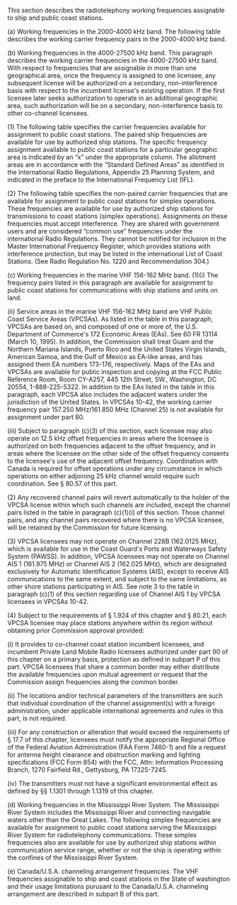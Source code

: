 This section describes the radiotelephony working frequencies assignable to ship and public coast stations.

(a) Working frequencies in the 2000-4000 kHz band. The following table describes the working carrier frequency pairs in the 2000-4000 kHz band.

(b) Working frequencies in the 4000-27500 kHz band. This paragraph describes the working carrier frequencies in the 4000-27500 kHz band. With respect to frequencies that are assignable in more than one geographical area, once the frequency is assigned to one licensee, any subsequent license will be authorized on a secondary, non-interference basis with respect to the incumbent license's existing operation. If the first licensee later seeks authorization to operate in an additional geographic area, such authorization will be on a secondary, non-interference basis to other co-channel licensees.

(1) The following table specifies the carrier frequencies available for assignment to public coast stations. The paired ship frequencies are available for use by authorized ship stations. The specific frequency assignment available to public coast stations for a particular geographic area is indicated by an “x” under the appropriate column. The allotment areas are in accordance with the “Standard Defined Areas” as identified in the International Radio Regulations, Appendix 25 Planning System, and indicated in the preface to the International Frequency List (IFL).

(2) The following table specifies the non-paired carrier frequencies that are available for assignment to public coast stations for simplex operations. These frequencies are available for use by authorized ship stations for transmissions to coast stations (simplex operations). Assignments on these frequencies must accept interference. They are shared with government users and are considered “common use” frequencies under the international Radio Regulations. They cannot be notified for inclusion in the Master International Frequency Register, which provides stations with interference protection, but may be listed in the international List of Coast Stations. (See Radio Regulation No. 1220 and Recommendation 304.)

(c) Working frequencies in the marine VHF 156-162 MHz band. (1)(i) The frequency pairs listed in this paragraph are available for assignment to public coast stations for communications with ship stations and units on land.

(ii) Service areas in the marine VHF 156-162 MHz band are VHF Public Coast Service Areas (VPCSAs). As listed in the table in this paragraph, VPCSAs are based on, and composed of one or more of, the U.S. Department of Commerce's 172 Economic Areas (EAs). See 60 FR 13114 (March 10, 1995). In addition, the Commission shall treat Guam and the Northern Mariana Islands, Puerto Rico and the United States Virgin Islands, American Samoa, and the Gulf of Mexico as EA-like areas, and has assigned them EA numbers 173-176, respectively. Maps of the EAs and VPCSAs are available for public inspection and copying at the FCC Public Reference Room, Room CY-A257, 445 12th Street, SW., Washington, DC 20554, 1-888-225-5322. In addition to the EAs listed in the table in this paragraph, each VPCSA also includes the adjacent waters under the jurisdiction of the United States. In VPCSAs 10-42, the working carrier frequency pair 157.250 MHz/161.850 MHz (Channel 25) is not available for assignment under part 80.

(iii) Subject to paragraph (c)(3) of this section, each licensee may also operate on 12.5 kHz offset frequencies in areas where the licensee is authorized on both frequencies adjacent to the offset frequency, and in areas where the licensee on the other side of the offset frequency consents to the licensee's use of the adjacent offset frequency. Coordination with Canada is required for offset operations under any circumstance in which operations on either adjoining 25 kHz channel would require such coordination. See § 80.57 of this part.

(2) Any recovered channel pairs will revert automatically to the holder of the VPCSA license within which such channels are included, except the channel pairs listed in the table in paragraph (c)(1)(i) of this section. Those channel pairs, and any channel pairs recovered where there is no VPCSA licensee, will be retained by the Commission for future licensing.

(3) VPCSA licensees may not operate on Channel 228B (162.0125 MHz), which is available for use in the Coast Guard's Ports and Waterways Safety System (PAWSS). In addition, VPCSA licensees may not operate on Channel AIS 1 (161.975 MHz) or Channel AIS 2 (162.025 MHz), which are designated exclusively for Automatic Identification Systems (AIS), except to receive AIS communications to the same extent, and subject to the same limitations, as other shore stations participating in AIS. See note 3 to the table in paragraph (c)(1) of this section regarding use of Channel AIS 1 by VPCSA licensees in VPCSAs 10-42.

(4) Subject to the requirements of § 1.924 of this chapter and § 80.21, each VPCSA licensee may place stations anywhere within its region without obtaining prior Commission approval provided:

(i) It provides to co-channel coast station incumbent licensees, and incumbent Private Land Mobile Radio licensees authorized under part 90 of this chapter on a primary basis, protection as defined in subpart P of this part. VPCSA licensees that share a common border may either distribute the available frequencies upon mutual agreement or request that the Commission assign frequencies along the common border.

(ii) The locations and/or technical parameters of the transmitters are such that individual coordination of the channel assignment(s) with a foreign administration, under applicable international agreements and rules in this part, is not required.

(iii) For any construction or alteration that would exceed the requirements of § 17.7 of this chapter, licensees must notify the appropriate Regional Office of the Federal Aviation Administration (FAA Form 7460-1) and file a request for antenna height clearance and obstruction marking and lighting specifications (FCC Form 854) with the FCC, Attn: Information Processing Branch, 1270 Fairfield Rd., Gettysburg, PA 17325-7245.
                

(iv) The transmitters must not have a significant environmental effect as defined by §§ 1.1301 through 1.1319 of this chapter.

(d) Working frequencies in the Mississippi River System. The Mississippi River System includes the Mississippi River and connecting navigable waters other than the Great Lakes. The following simplex frequencies are available for assignment to public coast stations serving the Mississippi River System for radiotelephony communications. These simplex frequencies also are available for use by authorized ship stations within communication service range, whether or not the ship is operating within the confines of the Mississippi River System.

(e) Canada/U.S.A. channeling arrangement frequencies. The VHF frequencies assignable to ship and coast stations in the State of washington and their usage limitations purusant to the Canada/U.S.A. channeling arrangement are described in subpart B of this part.

